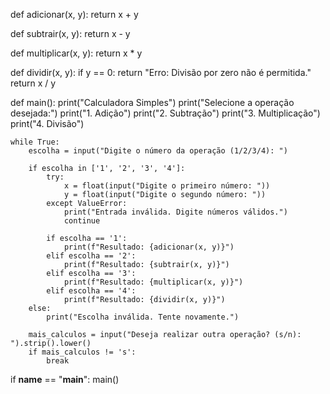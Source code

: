 def adicionar(x, y):
    return x + y

def subtrair(x, y):
    return x - y

def multiplicar(x, y):
    return x * y

def dividir(x, y):
    if y == 0:
        return "Erro: Divisão por zero não é permitida."
    return x / y

def main():
    print("Calculadora Simples")
    print("Selecione a operação desejada:")
    print("1. Adição")
    print("2. Subtração")
    print("3. Multiplicação")
    print("4. Divisão")
    
    while True:
        escolha = input("Digite o número da operação (1/2/3/4): ")
        
        if escolha in ['1', '2', '3', '4']:
            try:
                x = float(input("Digite o primeiro número: "))
                y = float(input("Digite o segundo número: "))
            except ValueError:
                print("Entrada inválida. Digite números válidos.")
                continue
            
            if escolha == '1':
                print(f"Resultado: {adicionar(x, y)}")
            elif escolha == '2':
                print(f"Resultado: {subtrair(x, y)}")
            elif escolha == '3':
                print(f"Resultado: {multiplicar(x, y)}")
            elif escolha == '4':
                print(f"Resultado: {dividir(x, y)}")
        else:
            print("Escolha inválida. Tente novamente.")
        
        mais_calculos = input("Deseja realizar outra operação? (s/n): ").strip().lower()
        if mais_calculos != 's':
            break

if __name__ == "__main__":
    main()
